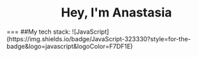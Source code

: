 <h1 align="center">Hey, I'm Anastasia</h1>
===
##My tech stack:
![JavaScript](https://img.shields.io/badge/JavaScript-323330?style=for-the-badge&logo=javascript&logoColor=F7DF1E)
<!--
**yonamin/yonamin** is a ✨ _special_ ✨ repository because its `README.md` (this file) appears on your GitHub profile.

Here are some ideas to get you started:

- 🔭 I’m currently working on ...
- 🌱 I’m currently learning ...
- 👯 I’m looking to collaborate on ...
- 🤔 I’m looking for help with ...
- 💬 Ask me about ...
- 📫 How to reach me: ...
- 😄 Pronouns: ...
- ⚡ Fun fact: ...
-->
